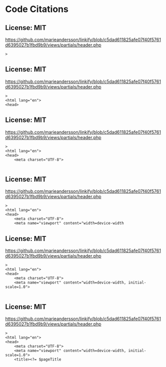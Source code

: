 # Code Citations

## License: MIT
https://github.com/marieandersson/linkify/blob/c5dad611825afe07f40f5761d6395027b1fbd9b9/views/partials/header.php

```
>
```


## License: MIT
https://github.com/marieandersson/linkify/blob/c5dad611825afe07f40f5761d6395027b1fbd9b9/views/partials/header.php

```
>
<html lang="en">
<head>
```


## License: MIT
https://github.com/marieandersson/linkify/blob/c5dad611825afe07f40f5761d6395027b1fbd9b9/views/partials/header.php

```
>
<html lang="en">
<head>
    <meta charset="UTF-8">
    
```


## License: MIT
https://github.com/marieandersson/linkify/blob/c5dad611825afe07f40f5761d6395027b1fbd9b9/views/partials/header.php

```
>
<html lang="en">
<head>
    <meta charset="UTF-8">
    <meta name="viewport" content="width=device-width
```


## License: MIT
https://github.com/marieandersson/linkify/blob/c5dad611825afe07f40f5761d6395027b1fbd9b9/views/partials/header.php

```
>
<html lang="en">
<head>
    <meta charset="UTF-8">
    <meta name="viewport" content="width=device-width, initial-scale=1.0">
    
```


## License: MIT
https://github.com/marieandersson/linkify/blob/c5dad611825afe07f40f5761d6395027b1fbd9b9/views/partials/header.php

```
>
<html lang="en">
<head>
    <meta charset="UTF-8">
    <meta name="viewport" content="width=device-width, initial-scale=1.0">
    <title><?= $pageTitle
```

